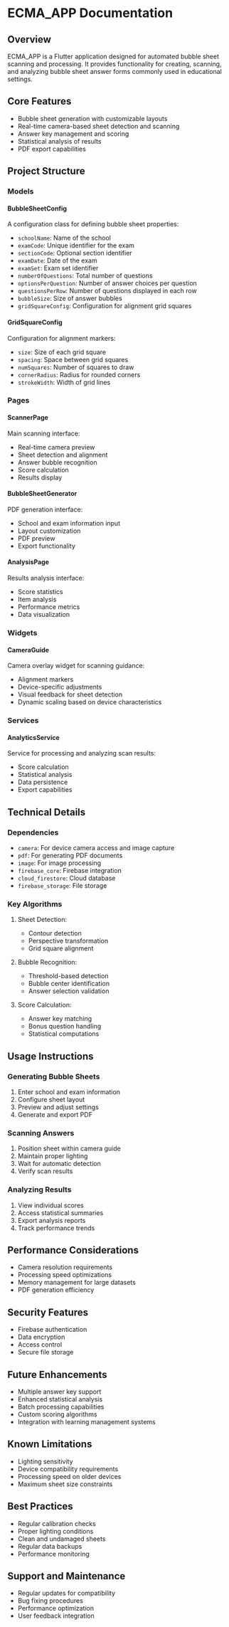 # ECMA_APP Documentation

## Overview
ECMA_APP is a Flutter application designed for automated bubble sheet scanning and processing. It provides functionality for creating, scanning, and analyzing bubble sheet answer forms commonly used in educational settings.

## Core Features
- Bubble sheet generation with customizable layouts
- Real-time camera-based sheet detection and scanning
- Answer key management and scoring
- Statistical analysis of results
- PDF export capabilities

## Project Structure

### Models

#### BubbleSheetConfig
A configuration class for defining bubble sheet properties:
- `schoolName`: Name of the school
- `examCode`: Unique identifier for the exam
- `sectionCode`: Optional section identifier
- `examDate`: Date of the exam
- `examSet`: Exam set identifier
- `numberOfQuestions`: Total number of questions
- `optionsPerQuestion`: Number of answer choices per question
- `questionsPerRow`: Number of questions displayed in each row
- `bubbleSize`: Size of answer bubbles
- `gridSquareConfig`: Configuration for alignment grid squares

#### GridSquareConfig
Configuration for alignment markers:
- `size`: Size of each grid square
- `spacing`: Space between grid squares
- `numSquares`: Number of squares to draw
- `cornerRadius`: Radius for rounded corners
- `strokeWidth`: Width of grid lines

### Pages

#### ScannerPage
Main scanning interface:
- Real-time camera preview
- Sheet detection and alignment
- Answer bubble recognition
- Score calculation
- Results display

#### BubbleSheetGenerator
PDF generation interface:
- School and exam information input
- Layout customization
- PDF preview
- Export functionality

#### AnalysisPage
Results analysis interface:
- Score statistics
- Item analysis
- Performance metrics
- Data visualization

### Widgets

#### CameraGuide
Camera overlay widget for scanning guidance:
- Alignment markers
- Device-specific adjustments
- Visual feedback for sheet detection
- Dynamic scaling based on device characteristics

### Services

#### AnalyticsService
Service for processing and analyzing scan results:
- Score calculation
- Statistical analysis
- Data persistence
- Export capabilities

## Technical Details

### Dependencies
- `camera`: For device camera access and image capture
- `pdf`: For generating PDF documents
- `image`: For image processing
- `firebase_core`: Firebase integration
- `cloud_firestore`: Cloud database
- `firebase_storage`: File storage

### Key Algorithms
1. Sheet Detection:
   - Contour detection
   - Perspective transformation
   - Grid square alignment

2. Bubble Recognition:
   - Threshold-based detection
   - Bubble center identification
   - Answer selection validation

3. Score Calculation:
   - Answer key matching
   - Bonus question handling
   - Statistical computations

## Usage Instructions

### Generating Bubble Sheets
1. Enter school and exam information
2. Configure sheet layout
3. Preview and adjust settings
4. Generate and export PDF

### Scanning Answers
1. Position sheet within camera guide
2. Maintain proper lighting
3. Wait for automatic detection
4. Verify scan results

### Analyzing Results
1. View individual scores
2. Access statistical summaries
3. Export analysis reports
4. Track performance trends

## Performance Considerations
- Camera resolution requirements
- Processing speed optimizations
- Memory management for large datasets
- PDF generation efficiency

## Security Features
- Firebase authentication
- Data encryption
- Access control
- Secure file storage

## Future Enhancements
- Multiple answer key support
- Enhanced statistical analysis
- Batch processing capabilities
- Custom scoring algorithms
- Integration with learning management systems

## Known Limitations
- Lighting sensitivity
- Device compatibility requirements
- Processing speed on older devices
- Maximum sheet size constraints

## Best Practices
- Regular calibration checks
- Proper lighting conditions
- Clean and undamaged sheets
- Regular data backups
- Performance monitoring

## Support and Maintenance
- Regular updates for compatibility
- Bug fixing procedures
- Performance optimization
- User feedback integration
